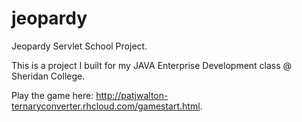 # jeopardy
Jeopardy Servlet School Project.

This is a project I built for my JAVA Enterprise Development class @ Sheridan College.

Play the game here:
http://patjwalton-ternaryconverter.rhcloud.com/gamestart.html.
